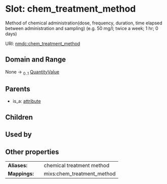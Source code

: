 
# Slot: chem_treatment_method


Method of chemical administration(dose, frequency, duration, time elapsed between administration and sampling) (e.g. 50 mg/l; twice a week; 1 hr; 0 days)

URI: [nmdc:chem_treatment_method](https://microbiomedata/meta/chem_treatment_method)


## Domain and Range

None &#8594;  <sub>0..1</sub> [QuantityValue](QuantityValue.md)

## Parents

 *  is_a: [attribute](attribute.md)

## Children


## Used by


## Other properties

|  |  |  |
| --- | --- | --- |
| **Aliases:** | | chemical treatment method |
| **Mappings:** | | mixs:chem_treatment_method |

